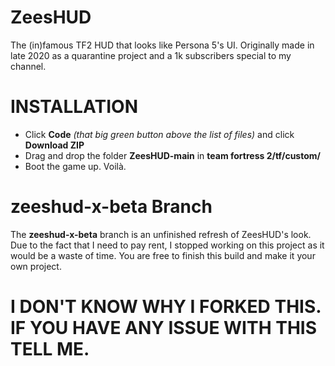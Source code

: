 # ZeesHUD
The (in)famous TF2 HUD that looks like Persona 5's UI.
Originally made in late 2020 as a quarantine project and a 1k subscribers special to my channel.


# INSTALLATION
- Click **Code** *(that big green button above the list of files)* and click **Download ZIP**
- Drag and drop the folder **ZeesHUD-main** in **team fortress 2/tf/custom/**
- Boot the game up. Voilà.

# zeeshud-x-beta Branch
The **zeeshud-x-beta** branch is an unfinished refresh of ZeesHUD's look. Due to the fact that I need to pay rent, I stopped working on this project as it would be a waste of time. You are free to finish this build and make it your own project.


# I DON'T KNOW WHY I FORKED THIS. IF YOU HAVE ANY ISSUE WITH THIS TELL ME.
